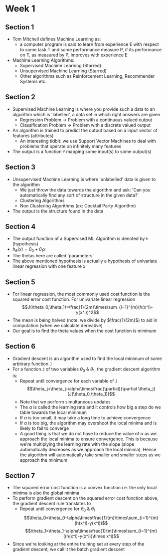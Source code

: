 # Week 1

## Section 1
* Tom Mitchell defines Machine Learning as:
  *  a computer program is said to learn from experience E with respect to some task T and some performance measure P, if its performance on T, as measured by P, improves with experience E
* Machine Learning Algorithms:
  * Supervised Machine Learning (Starred)
  * Unsupervised Machine Learning (Starred)
  * Other algorithms such as Reinforcement Learning, Recommender Systems etc.

## Section 2
* Supervised Machine Learning is where you provide such a data to an algorithm which is 'labelled', a data set in which right answers are given
  * Regression Problem -> Problem with a continuous valued output
  * Classification Problem -> Problem with a discrete valued output
* An algorithm is trained to predict the output based on a input vector of features (attributes)
  * An interesting tidbit: we use Support Vector Machines to deal with problems that operate on infinitely many features
* The output is a function `f` mapping some input(s) to some output(s)

## Section 3
* Unsupervised Machine Learning is where 'unlabelled' data is given to the algorithm
  * We just throw the data towards the algorithm and ask: 'Can you automatically find any sort of structure in the given data?'
  * Clustering Algorithms
  * Non Clustering Algorithms (ex: Cocktail Party Algorithm)
* The output is the structure found in the data

## Section 4
* The output function of a Supervised ML Algorithm is denoted by `h` (hypothesis)
* $h_\theta(x)=\theta_0+\theta_1x$
* The thetas here are called 'parameters'
* The above mentioned hypothesis is actually a hypothesis of univariate linear regression with one feature $x$

## Section 5
* For linear regression, the most commonly used cost function is the squared error cost function. For univariate linear regression
$$J(\theta_0,\theta_1)=\frac{1}{2m}\times\sum_{i=1}^{m}(h(x^i)-y(x^i))^2$$
* The mean is being halved (note: we divide by $\frac{1}{2m}$) to aid in computation (when we calculate derivative)
* Our goal is to find the theta values when the cost function is minimum

## Section 6
* Gradient descent is an algorithm used to find the local minimum of some arbitrary function `J`
* For a function `J` of two variables $\theta_0$ & $\theta_1$, the gradient descent algorithm is:
  * Repeat until convergence for each variable of `J`
$$\theta_j=\theta_j-\alpha\times\frac{\partial}{\partial \theta_j}(J(\theta_0,\theta_1))$$
  * Note that we perform simultaneous updates
  * The $\alpha$ is called the learning rate and it controls how big a step do we table towards the local minimum
  * If $\alpha$ is too small, it may take a long time to achieve convergence
  * If $\alpha$ is too big, the algorithm may overshoot the local minima and is likely to fail to converge
  * A good thing is that we do not have to reduce the value of $\alpha$ as we approach the local minima to ensure convergence. This is because we're multiplying the learning rate with the slope (slope automatically decreases as we approach the local minima). Hence the algorithm will automatically take smaller and smaller steps as we approach the minimum

## Section 7
* The squared error cost function is a convex function i.e. the only local minima is also the global minima
* To perform gradient descent on the squared error cost function above, the gradient descent rule translates to
  * Repeat until convergence for $\theta_0$ & $\theta_1$
$$\theta_0=\theta_0-\alpha\times\frac{1}{m}\times\sum_{i=1}^{m}(h(x^i)-y(x^i))$$
$$\theta_1=\theta_1-\alpha\times\frac{1}{m}\times\sum_{i=1}^{m}((h(x^i)-y(x^i))\times x^i)$$
* Since we're looking at the entire training set at every step of the gradient descent, we call it the batch gradient descent